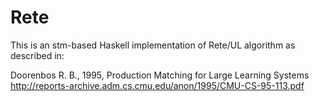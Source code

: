 Rete
====

This is an stm-based Haskell implementation of Rete/UL algorithm as
described in:

Doorenbos R. B., 1995, Production Matching for Large Learning Systems
http://reports-archive.adm.cs.cmu.edu/anon/1995/CMU-CS-95-113.pdf
